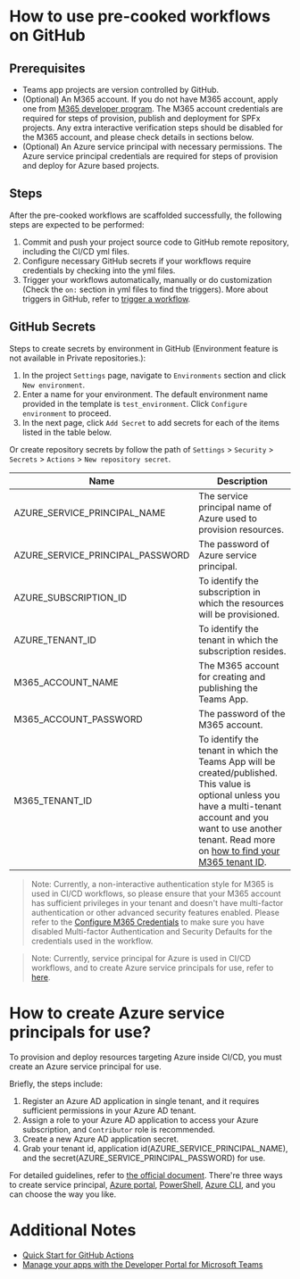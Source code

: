 # How to use pre-cooked workflows on GitHub

## Prerequisites
- Teams app projects are version controlled by GitHub.
- (Optional) An M365 account. If you do not have M365 account, apply one from [M365 developer program](https://developer.microsoft.com/en-us/microsoft-365/dev-program). The M365 account credentials are required for steps of provision, publish and deployment for SPFx projects. Any extra interactive verification steps should be disabled for the M365 account, and please check details in sections below.
- (Optional) An Azure service principal with necessary permissions. The Azure service principal credentials are required for steps of provision and deploy for Azure based projects.

## Steps
After the pre-cooked workflows are scaffolded successfully, the following steps are expected to be performed:
1. Commit and push your project source code to GitHub remote repository, including the CI/CD yml files.
1. Configure necessary GitHub secrets if your workflows require credentials by checking into the yml files.
1. Trigger your workflows automatically, manually or do customization (Check the `on:` section in yml files to find the triggers). More about triggers in GitHub, refer to [trigger a workflow](https://docs.github.com/en/actions/using-workflows/triggering-a-workflow).

## GitHub Secrets 
Steps to create secrets by environment in GitHub (Environment feature is not available in Private repositories.):
1. In the project `Settings` page, navigate to `Environments` section and click `New environment`.
1. Enter a name for your environment. The default environment name provided in the template is `test_environment`. Click `Configure environment` to proceed.
1. In the next page, click `Add Secret` to add secrets for each of the items listed in the table below.

Or create repository secrets by follow the path of `Settings` > `Security` > `Secrets` > `Actions` > `New repository secret`.

|Name|Description|
|---|---|
|AZURE_SERVICE_PRINCIPAL_NAME|The service principal name of Azure used to provision resources.|
|AZURE_SERVICE_PRINCIPAL_PASSWORD|The password of Azure service principal.|
|AZURE_SUBSCRIPTION_ID|To identify the subscription in which the resources will be provisioned.|
|AZURE_TENANT_ID|To identify the tenant in which the subscription resides.|
|M365_ACCOUNT_NAME|The M365 account for creating and publishing the Teams App.|
|M365_ACCOUNT_PASSWORD|The password of the M365 account.|
|M365_TENANT_ID|To identify the tenant in which the Teams App will be created/published. This value is optional unless you have a multi-tenant account and you want to use another tenant. Read more on [how to find your M365 tenant ID](https://docs.microsoft.com/en-us/azure/active-directory/fundamentals/active-directory-how-to-find-tenant).|
> Note: Currently, a non-interactive authentication style for M365 is used in CI/CD workflows, so please ensure that your M365 account has sufficient privileges in your tenant and doesn't have multi-factor authentication or other advanced security features enabled. Please refer to the [Configure M365 Credentials](https://github.com/OfficeDev/teamsfx-cli-action/blob/main/README.md#configure-m365azure-credentials-as-github-secret) to make sure you have disabled Multi-factor Authentication and Security Defaults for the credentials used in the workflow.

> Note: Currently, service principal for Azure is used in CI/CD workflows, and to create Azure service principals for use, refer to [here](#how-to-create-azure-service-principals-for-use).

# How to create Azure service principals for use?
To provision and deploy resources targeting Azure inside CI/CD, you must create an Azure service principal for use.

Briefly, the steps include:
1. Register an Azure AD application in single tenant, and it requires sufficient permissions in your Azure AD tenant.
1. Assign a role to your Azure AD application to access your Azure subscription, and `Contributor` role is recommended. 
1. Create a new Azure AD application secret.
1. Grab your tenant id, application id(AZURE_SERVICE_PRINCIPAL_NAME), and the secret(AZURE_SERVICE_PRINCIPAL_PASSWORD) for use.

For detailed guidelines, refer to [the official document](https://docs.microsoft.com/en-us/azure/active-directory/develop/howto-create-service-principal-portal). There're three ways to create service principal, [Azure portal](https://docs.microsoft.com/en-us/azure/active-directory/develop/howto-create-service-principal-portal), [PowerShell](https://docs.microsoft.com/en-us/azure/active-directory/develop/howto-authenticate-service-principal-powershell), [Azure CLI](https://docs.microsoft.com/en-us/cli/azure/create-an-azure-service-principal-azure-cli), and you can choose the way you like.

# Additional Notes
* [Quick Start for GitHub Actions](https://docs.github.com/en/actions/quickstart#creating-your-first-workflow)
* [Manage your apps with the Developer Portal for Microsoft Teams](https://docs.microsoft.com/en-us/microsoftteams/platform/concepts/build-and-test/teams-developer-portal)